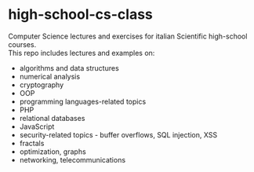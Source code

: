 # high-school-cs-class

Computer Science lectures and exercises for italian Scientific high-school courses. \
This repo includes lectures and examples on: 
+ algorithms and data structures
+ numerical analysis
+ cryptography
+ OOP
+ programming languages-related topics
+ PHP
+ relational databases
+ JavaScript
+ security-related topics - buffer overflows, SQL injection, XSS
+ fractals
+ optimization, graphs
+ networking, telecommunications


